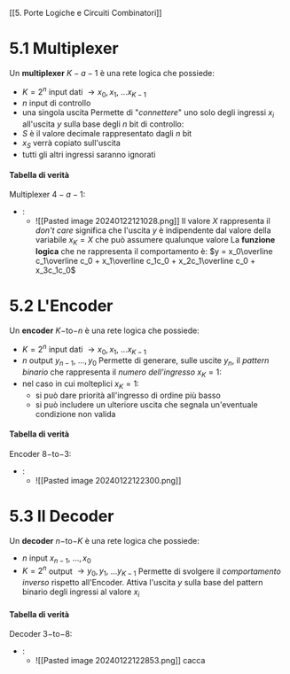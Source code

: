 [[5. Porte Logiche e Circuiti Combinatori]]
# 5.1 Multiplexer
Un **multiplexer** $K-a-1$ è una rete logica che possiede:
- $K = 2^n$ input dati $\rightarrow x_0, x_1,$ ...$x_{K-1}$
- $n$ input di controllo
- una singola uscita
Permette di "*connettere*" uno solo degli ingressi $x_i$ all'uscita $y$ sulla base degli $n$ bit di controllo:
- $S$ è il valore decimale rappresentato dagli $n$ bit
- $x_S$ verrà copiato sull'uscita
- tutti gli altri ingressi saranno ignorati
#### Tabella di verità
Multiplexer $4-a-1$:
- :
	- ![[Pasted image 20240122121028.png]]
	Il valore $X$ rappresenta il *don't care* significa che l'uscita $y$ è indipendente dal valore della variabile $x_K = X$ che può assumere qualunque valore
La **funzione logica** che ne rappresenta il comportamento è: $y = x_0\overline c_1\overline c_0 + x_1\overline c_1c_0 + x_2c_1\overline c_0 + x_3c_1c_0$
# 5.2 L'Encoder
Un **encoder** $K -$to$-n$ è una rete logica che possiede:
- $K = 2^n$ input dati $\rightarrow x_0, x_1,$ ...$x_{K-1}$
- $n$ output $y_{n-1},$ ...$,y_0$
Permette di generare, sulle uscite $y_n$, il *pattern binario* che rappresenta il *numero dell'ingresso* $x_K = 1$:
- nel caso in cui molteplici $x_K = 1$:
	- si può dare priorità all'ingresso di ordine più basso
	- si può includere un ulteriore uscita che segnala un'eventuale condizione non valida
#### Tabella di verità
Encoder $8-$to$-3$:
- :
	- ![[Pasted image 20240122122300.png]]
# 5.3 Il Decoder
Un **decoder** $n-$to$-K$ è una rete logica che possiede:
- $n$ input $x_{n-1},$ ...$,x_0$
- $K = 2^n$ output $\rightarrow y_0, y_1,$ ...$y_{K-1}$
Permette di svolgere il *comportamento inverso* rispetto all'Encoder. Attiva l'uscita $y$ sulla base del pattern binario degli ingressi al valore $x_i$
#### Tabella di verità
Decoder $3-$to$-8$:
- :
	- ![[Pasted image 20240122122853.png]]
cacca